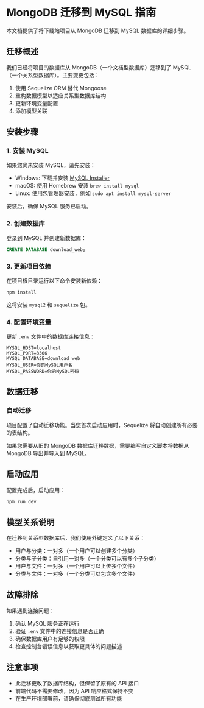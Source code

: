 # MongoDB 迁移到 MySQL 指南

本文档提供了将下载站项目从 MongoDB 迁移到 MySQL 数据库的详细步骤。

## 迁移概述

我们已经将项目的数据库从 MongoDB（一个文档型数据库）迁移到了 MySQL（一个关系型数据库）。主要变更包括：

1. 使用 Sequelize ORM 替代 Mongoose
2. 重构数据模型以适应关系型数据库结构
3. 更新环境变量配置
4. 添加模型关联

## 安装步骤

### 1. 安装 MySQL

如果您尚未安装 MySQL，请先安装：

- Windows: 下载并安装 [MySQL Installer](https://dev.mysql.com/downloads/installer/)
- macOS: 使用 Homebrew 安装 `brew install mysql`
- Linux: 使用包管理器安装，例如 `sudo apt install mysql-server`

安装后，确保 MySQL 服务已启动。

### 2. 创建数据库

登录到 MySQL 并创建新数据库：

```sql
CREATE DATABASE download_web;
```

### 3. 更新项目依赖

在项目根目录运行以下命令安装新依赖：

```bash
npm install
```

这将安装 `mysql2` 和 `sequelize` 包。

### 4. 配置环境变量

更新 `.env` 文件中的数据库连接信息：

```
MYSQL_HOST=localhost
MYSQL_PORT=3306
MYSQL_DATABASE=download_web
MYSQL_USER=你的MySQL用户名
MYSQL_PASSWORD=你的MySQL密码
```

## 数据迁移

### 自动迁移

项目配置了自动迁移功能。当您首次启动应用时，Sequelize 将自动创建所有必要的表结构。

如果您需要从旧的 MongoDB 数据库迁移数据，需要编写自定义脚本将数据从 MongoDB 导出并导入到 MySQL。

## 启动应用

配置完成后，启动应用：

```bash
npm run dev
```

## 模型关系说明

在迁移到关系型数据库后，我们使用外键定义了以下关系：

- 用户与分类：一对多（一个用户可以创建多个分类）
- 分类与子分类：自引用一对多（一个分类可以有多个子分类）
- 用户与文件：一对多（一个用户可以上传多个文件）
- 分类与文件：一对多（一个分类可以包含多个文件）

## 故障排除

如果遇到连接问题：

1. 确认 MySQL 服务正在运行
2. 验证 `.env` 文件中的连接信息是否正确
3. 确保数据库用户有足够的权限
4. 检查控制台错误信息以获取更具体的问题描述

## 注意事项

- 此迁移更改了数据库结构，但保留了原有的 API 接口
- 前端代码不需要修改，因为 API 响应格式保持不变
- 在生产环境部署前，请确保彻底测试所有功能